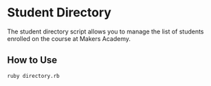 Student Directory
=================

The student directory script allows you to manage the list of students enrolled on the course at Makers Academy.

How to Use
----------

```shell
ruby directory.rb
```